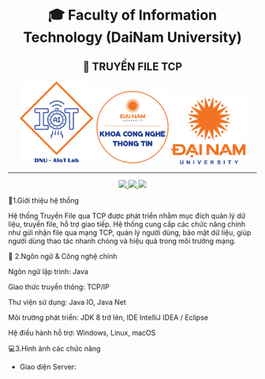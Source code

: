 <div align="center">

# 🎓 Faculty of Information Technology (DaiNam University)

## 📂 TRUYỀN FILE TCP

</div>


<p align="center">
  <img src="aiotlab_logo.png" alt="AIoT Lab" width="150"/>
  <img src="fitdnu_logo.png" alt="FIT DNU" width="150"/>
  <img src="dnu_logo.png" alt="Dai Nam University" width="150"/>
</p>

---

<p align="center">
  <a href="#">
    <img src="https://img.shields.io/badge/AiOTLab-green?style=for-the-badge" />
  </a>
  <a href="#">
    <img src="https://img.shields.io/badge/Faculty%20of%20Information%20Technology-blue?style=for-the-badge" />
  </a>
  <a href="#">
    <img src="https://img.shields.io/badge/DaiNam%20University-orange?style=for-the-badge" />
  </a>
</p>

📖1.Giới thiệu hệ thống

Hệ thống Truyền File qua TCP được phát triển nhằm mục đích quản lý dữ liệu, truyền file, hỗ trợ giao tiếp. Hệ thống cung cấp các chức năng chính như gửi nhận file qua mạng TCP, quản lý người dùng, bảo mật dữ liệu, giúp người dùng thao tác nhanh chóng và hiệu quả trong môi trường mạng.

📌 2.Ngôn ngữ & Công nghệ chính

Ngôn ngữ lập trình: Java

Giao thức truyền thông: TCP/IP

Thư viện sử dụng: Java IO, Java Net

Môi trường phát triển: JDK 8 trở lên, IDE IntelliJ IDEA / Eclipse

Hệ điều hành hỗ trợ: Windows, Linux, macOS

💻3.Hình ảnh các chức năng

* Giao diện Server:


